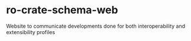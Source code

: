 # ro-crate-schema-web
Website to communicate developments done for both interoperability and extensibility profiles
